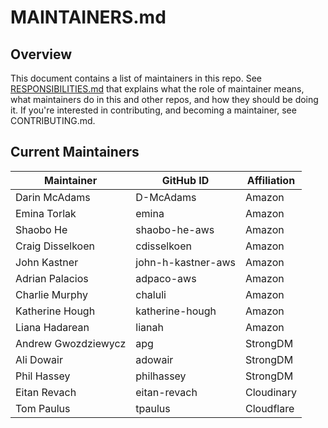 # MAINTAINERS.md

## Overview

This document contains a list of maintainers in this repo. See [RESPONSIBILITIES.md](https://github.com/opensearch-project/.github/blob/main/RESPONSIBILITIES.md#maintainer-responsibilities) that explains what the role of maintainer means, what maintainers do in this and other repos, and how they should be doing it. If you're interested in contributing, and becoming a maintainer, see CONTRIBUTING.md.

## Current Maintainers

|Maintainer	|GitHub ID	|Affiliation	|
|---	|---	|---	|
|Darin	McAdams|D-McAdams	|Amazon	|
|Emina Torlak	|emina	|Amazon	|
|Shaobo He	|shaobo-he-aws	|Amazon	|
|Craig Disselkoen	|cdisselkoen	|Amazon	|
|John Kastner 	|john-h-kastner-aws	|Amazon	|
|Adrian Palacios |adpaco-aws |Amazon |
|Charlie Murphy |chaluli |Amazon |
|Katherine Hough |katherine-hough |Amazon |
|Liana Hadarean |lianah |Amazon |
|Andrew Gwozdziewycz |apg |StrongDM |
|Ali Dowair |adowair |StrongDM |
|Phil Hassey |philhassey |StrongDM |
|Eitan Revach |eitan-revach |Cloudinary |
|Tom Paulus |tpaulus |Cloudflare |

